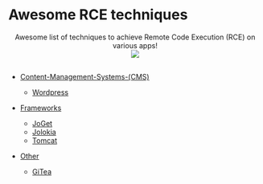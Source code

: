 # Awesome RCE techniques

<p align="center">
  Awesome list of techniques to achieve Remote Code Execution (RCE) on various apps!
  <br>
  <a href="https://twitter.com/intent/follow?screen_name=podalirius_" title="Follow"><img src="https://img.shields.io/twitter/follow/podalirius_?label=Podalirius&style=social"></a>
  <br>
</p>

## 

## 

 - [Content-Management-Systems-(CMS)](./Content-Management-Systems-(CMS)/)
   - [Wordpress](./Content-Management-Systems-(CMS)/Wordpress/)
   
 - [Frameworks](./Frameworks/)
   - [JoGet](./Frameworks/JoGet/)
   - [Jolokia](./Frameworks/Jolokia/)
   - [Tomcat](./Frameworks/Tomcat/)
   
 - [Other](./Other/)
   - [GiTea](./Other/GiTea/)

## 
